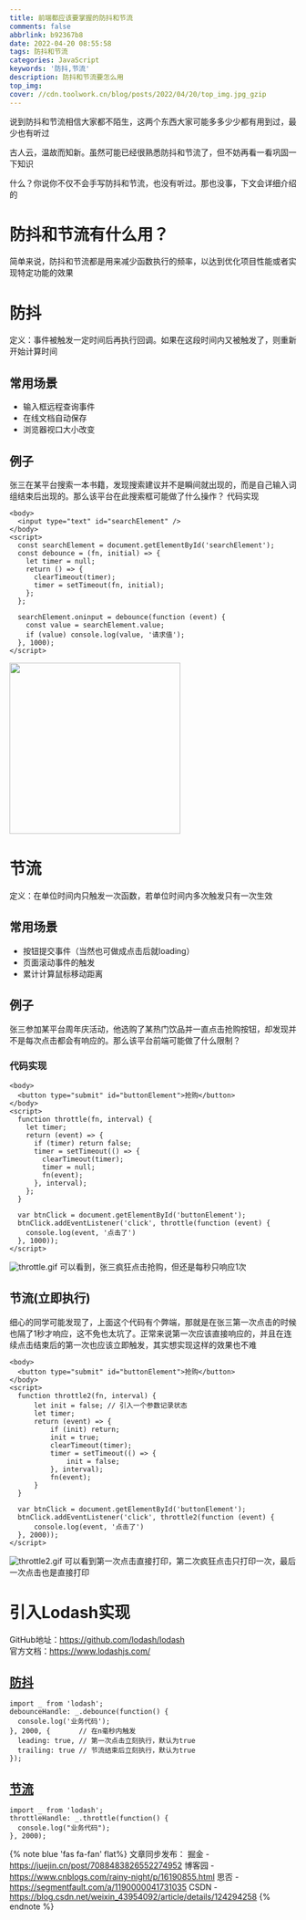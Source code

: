 ```yaml
---
title: 前端都应该要掌握的防抖和节流
comments: false
abbrlink: b92367b8
date: 2022-04-20 08:55:58
tags: 防抖和节流
categories: JavaScript
keywords: '防抖,节流'
description: 防抖和节流要怎么用
top_img:
cover: //cdn.toolwork.cn/blog/posts/2022/04/20/top_img.jpg_gzip
---
```

说到防抖和节流相信大家都不陌生，这两个东西大家可能多多少少都有用到过，最少也有听过

古人云，温故而知新。虽然可能已经很熟悉防抖和节流了，但不妨再看一看巩固一下知识

什么？你说你不仅不会手写防抖和节流，也没有听过。那也没事，下文会详细介绍的

# 防抖和节流有什么用？

简单来说，防抖和节流都是用来减少函数执行的频率，以达到优化项目性能或者实现特定功能的效果

# 防抖
定义：事件被触发一定时间后再执行回调。如果在这段时间内又被触发了，则重新开始计算时间

## 常用场景
- 输入框远程查询事件
- 在线文档自动保存
- 浏览器视口大小改变
## 例子
张三在某平台搜索一本书籍，发现搜索建议并不是瞬间就出现的，而是自己输入词组结束后出现的。那么该平台在此搜索框可能做了什么操作？
代码实现
```
<body>
  <input type="text" id="searchElement" />
</body>
<script>
  const searchElement = document.getElementById('searchElement');
  const debounce = (fn, initial) => {
    let timer = null;
    return () => {
      clearTimeout(timer);
      timer = setTimeout(fn, initial);
    };
  };

  searchElement.oninput = debounce(function (event) {
    const value = searchElement.value;
    if (value) console.log(value, '请求值');
  }, 1000);
</script>
```
<img src="https://p1-juejin.byteimg.com/tos-cn-i-k3u1fbpfcp/b9f1d0328ba5466eb7ff281eaa59f8d9~tplv-k3u1fbpfcp-watermark.image?" width="300px"> 

# 节流
定义：在单位时间内只触发一次函数，若单位时间内多次触发只有一次生效
## 常用场景
- 按钮提交事件（当然也可做成点击后就loading）
- 页面滚动事件的触发
- 累计计算鼠标移动距离

## 例子
张三参加某平台周年庆活动，他选购了某热门饮品并一直点击抢购按钮，却发现并不是每次点击都会有响应的。那么该平台前端可能做了什么限制？
### 代码实现
```
<body>
  <button type="submit" id="buttonElement">抢购</button>
</body>
<script>
  function throttle(fn, interval) {
    let timer;
    return (event) => {
      if (timer) return false;
      timer = setTimeout(() => {
        clearTimeout(timer);
        timer = null;
        fn(event);
      }, interval);
    };
  }

  var btnClick = document.getElementById('buttonElement');
  btnClick.addEventListener('click', throttle(function (event) {
    console.log(event, '点击了')
  }, 1000));
</script>
```
![throttle.gif](https://p1-juejin.byteimg.com/tos-cn-i-k3u1fbpfcp/ed24144c704a4fb0b4b23b0bdc6784b7~tplv-k3u1fbpfcp-watermark.image?)
可以看到，张三疯狂点击抢购，但还是每秒只响应1次

## 节流(立即执行)

细心的同学可能发现了，上面这个代码有个弊端，那就是在张三第一次点击的时候也隔了1秒才响应，这不免也太坑了。正常来说第一次应该直接响应的，并且在连续点击结束后的第一次也应该立即触发，其实想实现这样的效果也不难
```
<body>
  <button type="submit" id="buttonElement">抢购</button>
</body>
<script>
  function throttle2(fn, interval) {
      let init = false; // 引入一个参数记录状态
      let timer;
      return (event) => {
          if (init) return;
          init = true;
          clearTimeout(timer);
          timer = setTimeout(() => {
              init = false;
          }, interval);
          fn(event);
      }
  }

  var btnClick = document.getElementById('buttonElement');
  btnClick.addEventListener('click', throttle2(function (event) {
      console.log(event, '点击了')
  }, 2000));
</script>
```
![throttle2.gif](https://p9-juejin.byteimg.com/tos-cn-i-k3u1fbpfcp/6eb244297d414db7b788f38f30318b0e~tplv-k3u1fbpfcp-watermark.image?)
可以看到第一次点击直接打印，第二次疯狂点击只打印一次，最后一次点击也是直接打印
# 引入Lodash实现
GitHub地址：https://github.com/lodash/lodash \
官方文档：https://www.lodashjs.com/
## [防抖](https://www.lodashjs.com/docs/lodash.debounce#_debouncefunc-wait0-options)
```
import _ from 'lodash';
debounceHandle: _.debounce(function() {
  console.log('业务代码');
}, 2000, {       // 在n毫秒内触发
  leading: true, // 第一次点击立刻执行，默认为true
  trailing: true // 节流结束后立刻执行，默认为true
});
```
## [节流](https://www.lodashjs.com/docs/lodash.throttle#_throttlefunc-wait0-options)
```
import _ from 'lodash';
throttleHandle: _.throttle(function() {
  console.log("业务代码");
}, 2000);
```

{% note blue 'fas fa-fan' flat%}
文章同步发布：
掘金 - https://juejin.cn/post/7088483826552274952
博客园 - https://www.cnblogs.com/rainy-night/p/16190855.html
思否 - https://segmentfault.com/a/1190000041731035
CSDN - https://blog.csdn.net/weixin_43954092/article/details/124294258
{% endnote %}
